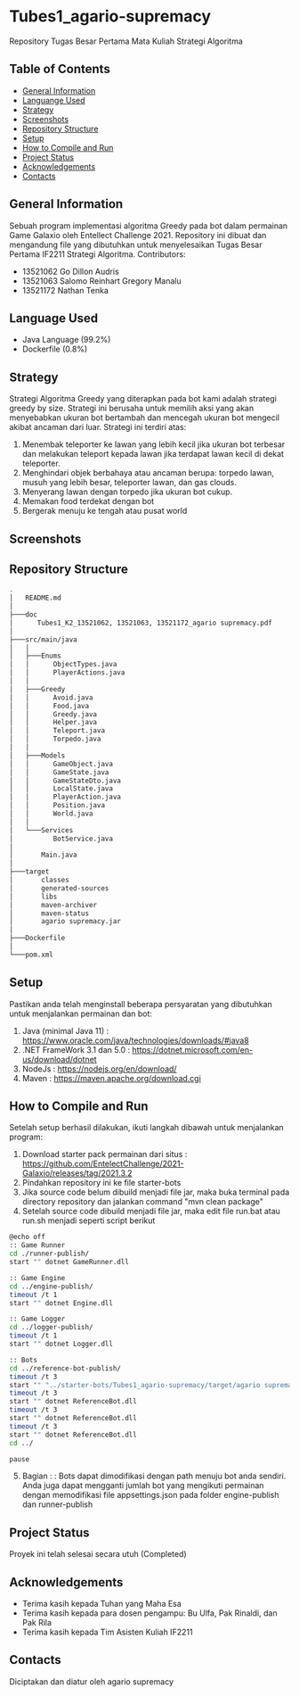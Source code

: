 # Tubes1_agario-supremacy
Repository Tugas Besar Pertama Mata Kuliah Strategi Algoritma

## Table of Contents
* [General Information](#general-information)
* [Languange Used](#languange-used)
* [Strategy](#strategy)
* [Screenshots](#screenshots)
* [Repository Structure](#repository-structure)
* [Setup](#setup)
* [How to Compile and Run](#how-to-compile-and-run)
* [Project Status](#project-status)
* [Acknowledgements](#acknowledgements)
* [Contacts](#contacts)

## General Information
Sebuah program implementasi algoritma Greedy pada bot dalam permainan Game Galaxio oleh Entellect Challenge 2021. 
Repository ini dibuat dan mengandung file yang dibutuhkan untuk menyelesaikan Tugas Besar Pertama IF2211 Strategi Algoritma.
Contributors: 
- 13521062 Go Dillon Audris
- 13521063 Salomo Reinhart Gregory Manalu
- 13521172 Nathan Tenka

## Language Used
- Java Language (99.2%)
- Dockerfile (0.8%)

## Strategy
Strategi Algoritma Greedy yang diterapkan pada bot kami adalah strategi greedy by size. Strategi ini berusaha untuk memilih aksi yang akan menyebabkan ukuran bot bertambah dan mencegah ukuran bot mengecil akibat ancaman dari luar. Strategi ini terdiri atas:
1. Menembak teleporter ke lawan yang lebih kecil jika ukuran bot terbesar dan melakukan teleport kepada lawan jika terdapat lawan kecil di dekat teleporter.
2. Menghindari objek berbahaya atau ancaman berupa: torpedo lawan, musuh yang lebih besar, teleporter lawan, dan gas clouds.
3. Menyerang lawan dengan torpedo jika ukuran bot cukup.
4. Memakan food terdekat dengan bot
5. Bergerak menuju ke tengah atau pusat world

## Screenshots

## Repository Structure
```bash
.
│   README.md
│   
├───doc
│      Tubes1_K2_13521062, 13521063, 13521172_agario supremacy.pdf
│
├───src/main/java
│   │
│   ├───Enums
│   │      ObjectTypes.java
│   │      PlayerActions.java
│   │
│   ├───Greedy
│   │      Avoid.java
│   │      Food.java
│   │      Greedy.java
│   │      Helper.java
│   │      Teleport.java
│   │      Torpedo.java
│   │
│   ├───Models
│   │      GameObject.java
│   │      GameState.java
│   │      GameStateDto.java
│   │      LocalState.java
│   │      PlayerAction.java
│   │      Position.java
│   │      World.java
│   │
│   └───Services
│          BotService.java
│       
│       Main.java
│
├───target
│       classes
│       generated-sources
│       libs
│       maven-archiver
│       maven-status
│       agario supremacy.jar
│
├───Dockerfile
│
└───pom.xml
```

## Setup
Pastikan anda telah menginstall beberapa persyaratan yang dibutuhkan untuk menjalankan permainan dan bot:
1. Java (minimal Java 11)     : https://www.oracle.com/java/technologies/downloads/#java8
2. .NET FrameWork 3.1 dan 5.0 : https://dotnet.microsoft.com/en-us/download/dotnet
3. NodeJs                     : https://nodejs.org/en/download/
4. Maven                      : https://maven.apache.org/download.cgi

## How to Compile and Run
Setelah setup berhasil dilakukan, ikuti langkah dibawah untuk menjalankan program:
1. Download starter pack permainan dari situs : https://github.com/EntelectChallenge/2021-Galaxio/releases/tag/2021.3.2
2. Pindahkan repository ini ke file starter-bots
3. Jika source code belum dibuild menjadi file jar, maka buka terminal pada directory repository dan jalankan command
   "mvn clean package"
4. Setelah source code dibuild menjadi file jar, maka edit file run.bat atau run.sh menjadi seperti script berikut

```bash
@echo off
:: Game Runner
cd ./runner-publish/
start "" dotnet GameRunner.dll

:: Game Engine
cd ../engine-publish/
timeout /t 1
start "" dotnet Engine.dll

:: Game Logger
cd ../logger-publish/
timeout /t 1
start "" dotnet Logger.dll

:: Bots
cd ../reference-bot-publish/
timeout /t 3
start "" "../starter-bots/Tubes1_agario-supremacy/target/agario supremacy.jar"
timeout /t 3
start "" dotnet ReferenceBot.dll
timeout /t 3
start "" dotnet ReferenceBot.dll
timeout /t 3
start "" dotnet ReferenceBot.dll
cd ../

pause
```
5. Bagian : : Bots dapat dimodifikasi dengan path menuju bot anda sendiri. Anda juga dapat mengganti jumlah bot yang mengikuti permainan dengan memodifikasi file appsettings.json pada folder engine-publish dan runner-publish

## Project Status
Proyek ini telah selesai secara utuh (Completed)

## Acknowledgements
- Terima kasih kepada Tuhan yang Maha Esa
- Terima kasih kepada para dosen pengampu: Bu Ulfa, Pak Rinaldi, dan Pak Rila
- Terima kasih kepada Tim Asisten Kuliah IF2211

## Contacts
Diciptakan dan diatur oleh agario supremacy